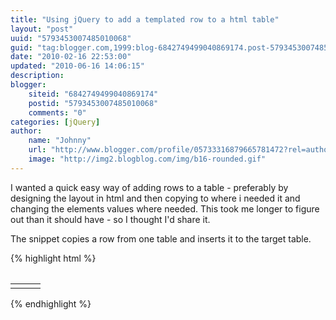 ```yaml
---
title: "Using jQuery to add a templated row to a html table"
layout: "post"
uuid: "5793453007485010068"
guid: "tag:blogger.com,1999:blog-6842749499040869174.post-5793453007485010068"
date: "2010-02-16 22:53:00"
updated: "2010-06-16 14:06:15"
description: 
blogger:
    siteid: "6842749499040869174"
    postid: "5793453007485010068"
    comments: "0"
categories: [jQuery]
author: 
    name: "Johnny"
    url: "http://www.blogger.com/profile/05733316879665781472?rel=author"
    image: "http://img2.blogblog.com/img/b16-rounded.gif"
---
```


I wanted a quick easy way of adding rows to a table - preferably by designing the layout in html and then copying to where i needed it and changing the elements values where needed. This took me longer to figure out than it should have - so I thought I'd share it.

The snippet copies a row from one table and inserts it to the target table.

{% highlight html %}

<table id=“dataTable”>
</table>
<table id=“templateTable” cellspacing=“0” style=“display: none;”>
	<tr id=“templateRow”>
		<td id=“nameRow” class=“rowItem” width=“25%”>
			<a></a>
		</td>
		<td id=“positionRow” class=“rowItem” width=“60%”>
		</td>
		<td id=“numberRow” class=“rowItem” width=“15%”>
		</td>
	</tr>
</table>

<script type=“text/javascript” src=“http://code.jquery.com/jquery-latest.js”></script>
<script type=“text/javascript”>
(document).click(function() {
	addNewRow("mailto://johnny@here.com", "John Ryan", 	"Developer", "555 123456");
	addNewRow("mailto://johnny@here.com", "Bill Smith", 	"Developer", "555 768648");
	addNewRow("mailto://johnny@here.com", "Buck Rogers", 	"Developer", "555 675843");
	addNewRow("mailto://johnny@here.com", "Frank Wlliams", 	"Developer", "555 675843");
});

// Copy the template row and insert it to the target table.
function addNewRow(link, name, position,number){
var clonedRow = $('#templateRow').clone(true);
(“#nameRow a”, clonedRow).attr(“href”, link);
("#nameRow a", clonedRow).html(name);
(“#positionRow”, clonedRow).html(position);
("#numberRow", clonedRow).html(number);
(dataTable).append(clonedRow);
}
</script>

{% endhighlight %}